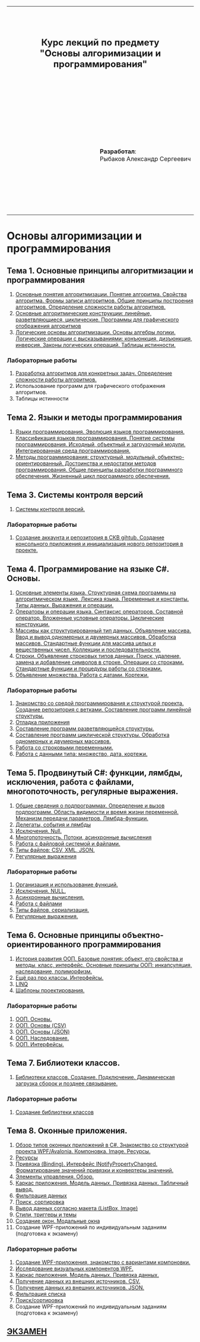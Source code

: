 <table style="width: 100%;">
  <tr>
  </tr>
  <tr>
    <td style="text-align: center; border: none; height: 15em;">
      <h2>
        Курс лекций по предмету <br/>
        "Основы алгоримизации и программирования" <br/>
      </h2>
    </td>
  </tr>
  <tr>
    <td style="text-align: right; border: none; height: 20em;">
      <div style="float: right;" align="left">
        <b>Разработал</b>: <br/>
        Рыбаков Александр Сергеевич
      </div>
    </td>
  </tr>
  <tr>
  </tr>
</table>

<div style="page-break-after: always;"></div>

<!-- всё, что выше - титульный лист -->

<!--<details>

<summary>Варианты для других групп:</summary>

Лекции написаны в четырех вариантах:
* для группы И-21 на примере языка C# (вариант **master** - основной)
* для группы С-21 на примере языка Питон (вариант **python_c21** - упрощенный)
* для группы И-21 на примере языка Котлин (вариант **kotlin** - устаревший)
* для группы И-21 на примере языка Питон (вариант **python** - устаревший)

Для переключения между вариантами нужно кликнуть по кнопке *Branch* и выбрать нужный:

![](img/readme_c21.png)
  
</details>-->

# Основы алгоримизации и программирования

## Тема 1. Основные принципы алгоритмизации и программирования 

1. [Основные понятия алгоритмизации. Понятие алгоритма. Свойства алгоритма. Формы записи алгоритмов. Общие принципы построения алгоритмов. Определение сложности работы алгоритмов.](./articles/t1l1.md)
1. [Основные алгоритмические конструкции: линейные, разветвляющиеся, циклические. Программы для графического отображения алгоритмов](./articles/t1l2.md)
1. [Логические основы алгоритмизации. Основы алгебры логики. Логические операции с высказываниями: конъюнкция, дизъюнкция, инверсия. Законы логических операций. Таблицы истинности.](./articles/t1l3.md)

### Лабораторные работы

1. [Разработка алгоритмов для конкретных задач. Определение сложности работы алгоритмов.](./articles/t1lab1.md)
2. Использование программ для графического отображения алгоритмов.
3. Таблицы истинности

## Тема 2. Языки и методы программирования 

1. [Языки программирования. Эволюция языков программирования. Классификация языков программирования. Понятие системы программирования. Исходный, объектный и загрузочный модули. Интегрированная среда программирования.](articles/t2l1.md)
2. [Методы программирования: структурный, модульный, объектно-ориентированный. Достоинства и недостатки методов программирования. Общие принципы разработки программного обеспечения. Жизненный цикл программного обеспечения.](./articles/t2l2.md)

## Тема 3. Системы контроля версий 

1. [Системы контроля версий.](./articles/skv.md)

### Лабораторные работы

1. [Создание аккаунта и репозитория в СКВ gihtub. Создание консольного приложения и инициализация нового репозитория в проекте.](./articles/skv_lab.md)

## Тема 4. Программирование на языке C#. Основы. 

<!-- https://acmp.ru/ -->

1. [Основные элементы языка. Структурная схема программы на алгоритмическом языке. Лексика языка. Переменные и константы. Типы данных. Выражения и операции.](./articles/t3l1.md)
1. [Операторы и операции языка. Синтаксис операторов. Составной оператор. Вложенные условные операторы. Циклические конструкции.](./articles/t3l1_2.md)
1. [Массивы как структурированный тип данных. Объявление массива. Ввод и вывод одномерных и двумерных массивов. Обработка массивов. Стандартные функции для массива целых и вещественных чисел. Коллекции и последовательности.](./articles/t3l1_3.md)
1. [Строки. Объявление строковых типов данных. Поиск, удаление, замена и добавление символов в строке. Операции со строками. Стандартные функции и процедуры работы со строками.](./articles/4_prog_string.md)
1. [Объявление множества. Работа с датами. Кортежи.](./articles/cs_misc_types.md)

### Лабораторные работы

1. [Знакомство со средой программирования и структурой проекта. Создание репозитория с ветками. Составление программ линейной структуры.](./articles/lab1.md)
1. [Отладка приложения](./articles/lab_debug.md)
1. [Составление программ разветвляющейся структуры.](./articles/lab2.md)
1. [Составление программ циклической структуры. Обработка одномерных и двумерных массивов.](./articles/lab3.md)
1. [Работа со строковыми переменными.](./articles/lab4_4.md)
1. [Работа с данными типа: множество, дата, кортежи.](./articles/lab4_5.md)

## Тема 5. Продвинутый C#: функции, лямбды, исключения, работа с файлами, многопоточность, регулярные выражения.

1. [Общие сведения о подпрограммах. Определение и вызов подпрограмм. Область видимости и время жизни переменной. Механизм передачи параметров. Лямбда-функции.](./articles/t5_function.md)
1. [Делегаты, события и лямбды](./articles/t5_delegate.md)
1. [Исключения. Null.](./articles/t5_exception.md)
1. [Многопоточность. Потоки, асинхронные вычисления](./articles/t5_thread_async.md)
1. [Работа с файловой системой и файлами.](./articles/t5_files.md)
1. [Типы файлов: CSV, XML, JSON.](./articles/t5_file_types.md)
1. [Регулярные выражения](./articles/t5_regex.md)

### Лабораторные работы

1. [Организация и использование функций.](./articles/lab5_function.md)
1. [Исключения. NULL.](./articles/lab5_try_null.md)
1. [Асинхронные вычисления.](./articles/lab5_async.md)
1. [Работа с файлами](./articles/lab5_files.md)
1. [Типы файлов, сериализация.](./articles/lab5_file_types.md)
1. [Регулярные выражения.](./articles/lab5_regex.md)

## Тема 6. Основные принципы объектно-ориентированного программирования

1. [История развития ООП. Базовые понятия: объект, его свойства и методы, класс, интерфейс. Основные принципы ООП: инкапсуляция, наследование, полиморфизм.](./articles/t6_oop1.md)
1. [Ещё раз про классы. Интерфейсы.](./articles/t6_oop_habr.md)
1. [LINQ](./articles/t6_linq.md)
1. [Шаблоны проектирования.](./articles/t6_templates.md)

### Лабораторные работы

1. [ООП. Основы.](./articles/lab8-oop1.md)
1. [ООП. Основы (CSV)](./articles/lab8-oop2.md)
1. [ООП. Основы (JSON)](./articles/lab8-oop-json.md)
1. [ООП. Наследование.](./articles/lab8-oop3.md)
1. [ООП. Интерфейсы.](./articles/lab8-oop4.md)

<!-- 
Перегрузка операторов
6. [ООП. Шаблоны проектирования](/articles/lab-templates.md) 
-->

## Тема 7. Библиотеки классов.

1. [Библиотеки классов. Создание. Подключение. Динамическая загрузка сборок и позднее связывание.](./articles/t7_dll.md)

### Лабораторные работы

1. [Создание библиотеки классов](./articles/lab_class_lib.md)<!-- 2(44) -->

## Тема 8. Оконные приложения.

1. [Обзор типов оконных приложений в C#. Знакомство со структурой проекта WPF/Avalonia. Компоновка. Image. Ресурсы.](./articles/t8_win_app.md)
1. [Ресурсы](./articles/wpf_resource.md)
1. [Привязка (Binding). Интерфейс INotifyPropertyChanged. Форматирование значений привязки и конвертеры значений.](./articles/t8_binding.md)
1. [Элементы управления. Обзор.](./articles/t8_elements.md)
1. [Каркас приложения. Модель данных. Привязка данных. Табличный вывод.](./articles/wpf_template.md)
1. [Фильтрация данных](./articles/wpf_filtering.md)
1. [Поиск, сортировка](./articles/wpf_search_sort.md)
1. [Вывод данных согласно макета (ListBox, Image)](./articles/wpf_listbox.md)
1. [Стили, триггеры и темы](./articles/wpf_style.md)
1. [Создание окон. Модальные окна](./articles/wpf_window.md)
1. Создание WPF-приложений по индивидуальным заданиям (подготовка к экзамену)<!-- 8(66) -->

### Лабораторные работы

1. [Создание WPF-приложения, знакомство с вариантами компоновки.](./articles/lab_wpf_base.md)
1. [Исследование визуальных компонентов WPF.](./articles/lab_wpf_elements.md)
1. [Каркас приложения. Модель данных. Привязка данных.](./articles/lab_wpf_binding.md)
1. [Получение данных из внешних источников. CSV.](./articles/lab_wpf_data_csv.md)
1. [Получение данных из внешних источников. JSON.](./articles/lab_wpf_data_json.md)
1. [Фильтрация списка](./articles/lab_wpf_filter.md)
1. [Поиск/сортировка](./articles/lab_wpf_search_sort.md)
1. Создание WPF-приложений по индивидуальным заданиям (подготовка к экзамену)

## [ЭКЗАМЕН](./articles/exam.md)


<!-- https://professorweb.ru/my/WPF/base_WPF/level1/info_WPF.php -->



 <!-- 
 
там же есть рисование графиков и работа с вордом

https://nationalteam.worldskills.ru/skills/programmnye-resheniya-dlya-biznesa/

-->

<!-- 

MVVM вроде попроще

https://streletzcoder.ru/realizatsiya-patterna-mvvm-na-primere-c-wpf-nestrogiy-variant/ -->

<!-- Перенести в конец к оконным приложениям 7. [Стандартная библиотека. Подключение не стандартных библиотек.](/articles/t4l3.md) -->
<!-- подключить графики или отчеты: WF и стороннюю либу NuGet -->

<!-- 

>Лабораторные работы
>1. Создание простой программы по индивидуальным заданиям (10 часов)

## Тема 10. Этапы разработки приложения
[4 + 8 => 66 + 70]: _

1. Проектирование объектно-ориентированного приложения
2. Программирование, тестирование, отладка приложения. Создание документации.

>Лабораторные работы
>1. Создание объектно-ориентированной програмы по индивидуальным заданиям (8 часов)

[ООП. Шаблоны проектирования]: https://studfile.net/preview/6845209/
[Шаблоны проектирования]: http://it-claim.ru/Education/Course/ISDevelopment/Lab3_tutorial.pdf

[создание проекта с gradle]: https://kotlinlang.org/docs/tutorials/coroutines/coroutines-basic-jvm.html -->

<!--  

ПООП

Раздел 1. Введение в программирование

Тема 1.1. Языки программирования
1. Развитие языков программирования. 
2. Обзор языков программирования. Области применения языков программирования. Стандарты языков программирования. Среда проектирования. Компиляторы и интерпретаторы. 
3. Жизненный цикл программы. 
Программа. Программный продукт и его характеристики. 
4. Основные этапы решения задач на компьютере.

Тема 1.2. Типы данных
1. Типы данных. Простые типы данных. Производные типы данных. Структурированные типы данных.

Раздел 2.

Тема 2.1. Операторы языка программирования
1. Операции и выражения. Правила формирования и вычисления выражений. Структура программы. Ввод и вывод данных. Оператор присваивания.  Составной оператор.
2. Условный оператор. Оператор выбора.
3. Цикл с постусловием. Цикл с предусловием. Цикл с параметром. Вложенные циклы.
4. Массивы. Двумерные массивы. Строки. Стандартные процедуры и функции для работы со строками.
5. Структурированный тип данных – множество. Операции над множествами. 
6. Комбинированный тип данных – запись. Файлы последовательного доступа. Файлы прямого доступа

Раздел 3.

Тема 3.1. Процедуры и функции
1. Общие сведения о подпрограммах. Определение и вызов подпрограмм. Область видимости и время жизни переменной. Механизм передачи параметров. Организация функций.
2. Рекурсия. Программирование рекурсивных алгоритмов.

Тема 3.2. Структуризация в программировании
1. Основы структурного программирования. Методы структурного программирования.

Тема 3.3. Модульное программирование
1. Модульное программирование. Понятие модуля. Структура модуля. Компиляция и компоновка программы.
2. Стандартные модули.

Раздел 4 Основные конструкции языков программирования

Тема 4.1 Указатели.
1. Указатели. Описание указателей. Основные понятия и применение динамически распределяемой памяти.  Создание и удаление динамических переменных.
2. Структуры данных на основе указателей.
3. Задача о стеке.


Раздел 5

Тема 5.1 Основные принципы объектно-ориентированного 
программирования (ООП)
1. История развития ООП. Базовые понятия ООП: объект, его свойства и методы, класс, интерфейс.
2. Основные принципы ООП: инкапсуляция, наследование, полиморфизм.
3. Классы объектов. Компоненты и их свойства.
4. Событийно-управляемая модель программирования.  Компонентно-ориентированный подход.

Тема 5.2 Интегрированная среда разработчика.
1. Требования к аппаратным и программным средствам интегрированной среды разработчика.
2. Интерфейс среды разработчика: характеристика, основные окна, инструменты, объекты. Форма и размещение на ней управляющих элементов.
3. Панель компонентов и их свойства. Окно кода проекта.
4. Состав и характеристика проекта. Выполнение проекта. Настройка среды и параметров проекта.
5. Панель компонентов и их свойства. Окно кода проекта. Состав и характеристика проекта. Выполнение проекта. Настройка среды и параметров проекта.
6. Настройка среды и параметров проекта.

Тема 5.3. Визуальное событийно-управляемое программирование
1. Основные компоненты (элементы управления) интегрированной среды разработки, их состав и назначение.
2. Дополнительные элементы управления. Свойства компонентов. Виды свойств. Синтаксис определения свойств. Назначения свойств и их влияние на результат. Управление объектом через свойства.
3. События компонентов (элементов управления), их сущность и назначение. Создание процедур на основе событий.

Тема 5.4 Разработка оконного приложения
1. Разработка функционального интерфейса приложения. Создание интерфейса приложения.
2. Разработка функциональной схемы работы приложения.
3. Разработка игрового приложения.

Тема 5.5 Этапы разработки приложений
1.Разработка приложения.
2. Проектирование объектно-ориентированного приложения.
3. Создание интерфейса пользователя.
4. Тестирование, отладка приложения.

Тема 5.6 Иерархия классов.
1. Классы ООП: виды, назначение, свойства, методы, события.
2. Перегрузка методов.
3. Тестирование и отладка приложения.
4. Решение задач

Примерная тематика практических занятий и лабораторных работ:
Знакомство со средой программирования.
Составление программ линейной структуры.
Составление программ разветвляющейся структуры. 
Составление программ циклической структуры
Обработка одномерных массивов.
Обработка двумерных массивов.
Работа со строками.
Работа с данными типа множество.
Файлы последовательного доступа.
Типизированные файлы.
Нетипизированные файлы.
Организация процедур. 
Организация функций. 
Применение рекурсивных функций.
Программирование модуля.
Создание библиотеки подпрограмм.
Использование указателей для организации связанных списков.
Изучение интегрированной среды разработчика.
Создание проекта с использованием компонентов для работы с текстом.
Создание проекта с использованием компонентов ввода и отображения чисел, дат и времени.
События компонентов (элементов управления), их сущность и назначение. 
Создание процедур на основе событий.
Создание проекта с использованием кнопочных компонентов.
Создание проекта с использованием компонентов стандартных диалогов и системы меню.
Разработка функциональной схемы работы приложения.
Разработка оконного приложения с несколькими формами.
Разработка игрового приложения.
Создание процедур обработки событий. Компиляция и запуск приложения.
Разработка интерфейса приложения.
Тестирование, отладка приложения.  
Классы ООП: виды,  назначение, свойства, методы, события.
Объявления класса.
Создание наследованного класса.
Программирование приложений.
Перегрузка методов.

-->